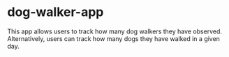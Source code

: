 # dog-walker-app
This app allows users to track how many dog walkers they have observed. Alternatively, users can track how many dogs they have walked in a given day.
